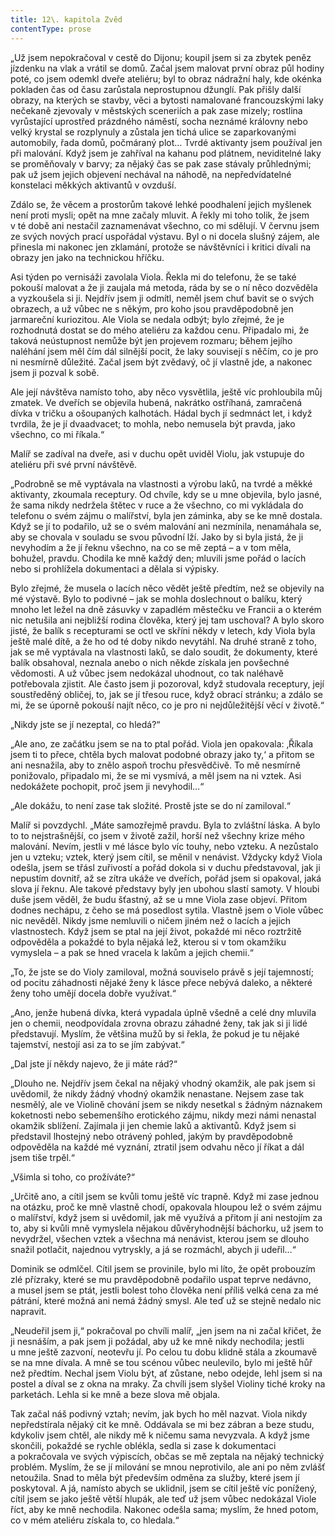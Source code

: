 ```yaml
---
title: 12\. kapitola Zvěd
contentType: prose
---
```


<section>

„Už jsem nepokračoval v cestě do Dijonu; koupil jsem si za zbytek peněz jízdenku na vlak a vrátil se domů. Začal jsem malovat první obraz půl hodiny poté, co jsem odemkl dveře ateliéru; byl to obraz nádražní haly, kde okénka pokladen čas od času zarůstala neprostupnou džunglí. Pak přišly další obrazy, na kterých se stavby, věci a bytosti namalované francouzskými laky nečekaně zjevovaly v městských sceneriích a pak zase mizely; rostlina vyrůstající uprostřed prázdného náměstí, socha neznámé královny nebo velký krystal se rozplynuly a zůstala jen tichá ulice se zaparkovanými automobily, řada domů, počmáraný plot… Tvrdé aktivanty jsem používal jen při malování. Když jsem je zahříval na kahanu pod plátnem, neviditelné laky se proměňovaly v barvy; za nějaký čas se pak zase stávaly průhlednými; pak už jsem jejich objevení nechával na náhodě, na nepředvídatelné konstelaci měkkých aktivantů v ovzduší.

Zdálo se, že věcem a prostorům takové lehké poodhalení jejich myšlenek není proti mysli; opět na mne začaly mluvit. A řekly mi toho tolik, že jsem v té době ani nestačil zaznamenávat všechno, co mi sdělují. V červnu jsem ze svých nových prací uspořádal výstavu. Byl o ni docela slušný zájem, ale přinesla mi nakonec jen zklamání, protože se návštěvníci i kritici dívali na obrazy jen jako na technickou hříčku.

Asi týden po vernisáži zavolala Viola. Řekla mi do telefonu, že se také pokouší malovat a že ji zaujala má metoda, ráda by se o ní něco dozvěděla a vyzkoušela si ji. Nejdřív jsem ji odmítl, neměl jsem chuť bavit se o svých obrazech, a už vůbec ne s někým, pro koho jsou pravděpodobně jen jarmareční kuriozitou. Ale Viola se nedala odbýt; bylo zřejmé, že je rozhodnutá dostat se do mého ateliéru za každou cenu. Připadalo mi, že taková neústupnost nemůže být jen projevem rozmaru; během jejího naléhání jsem měl čím dál silnější pocit, že laky souvisejí s něčím, co je pro ni nesmírně důležité. Začal jsem být zvědavý, oč jí vlastně jde, a nakonec jsem ji pozval k sobě.

Ale její návštěva namísto toho, aby něco vysvětlila, ještě víc pro­hloubila můj zmatek. Ve dveřích se objevila hubená, nakrátko ostříhaná, zamračená dívka v tričku a ošoupaných kalhotách. Hádal bych jí sedmnáct let, i když tvrdila, že je jí dvaadvacet; to mohla, nebo nemusela být pravda, jako všechno, co mi říkala.“

Malíř se zadíval na dveře, asi v duchu opět uviděl Violu, jak vstupuje do ateliéru při své první návštěvě.

„Podrobně se mě vyptávala na vlastnosti a výrobu laků, na tvrdé a měkké aktivanty, zkoumala receptury. Od chvíle, kdy se u mne objevila, bylo jasné, že sama nikdy nedržela štětec v ruce a že všechno, co mi vykládala do telefonu o svém zájmu o malířství, byla jen záminka, aby se ke mně dostala. Když se jí to podařilo, už se o svém malování ani nezmínila, nenamáhala se, aby se chovala v souladu se svou původní lží. Jako by si byla jistá, že ji nevyhodím a že jí řeknu všechno, na co se mě zeptá – a v tom měla, bohužel, pravdu. Chodila ke mně každý den; mluvili jsme pořád o lacích nebo si prohlížela dokumentaci a dělala si výpisky.

Bylo zřejmé, že musela o lacích něco vědět ještě předtím, než se objevily na mé výstavě. Bylo to podivné – jak se mohla doslechnout o balíku, který mnoho let ležel na dně zásuvky v zapadlém městečku ve Francii a o kterém nic netušila ani nejbližší rodina člověka, který jej tam uschoval? A bylo skoro jisté, že balík s recepturami se octl ve skříni někdy v letech, kdy Viola byla ještě malé dítě, a že ho od té doby nikdo nevytáhl. Na druhé straně z toho, jak se mě vyptávala na vlastnosti laků, se dalo soudit, že dokumenty, které balík obsahoval, neznala anebo o nich někde získala jen povšechné vědomosti. A už vůbec jsem nedokázal uhodnout, co tak naléhavě potřebovala zjistit. Ale často jsem ji pozoroval, když studovala receptury, její soustředěný obličej, to, jak se jí třesou ruce, když obrací stránku; a zdálo se mi, že se úporně pokouší najít něco, co je pro ni nejdůležitější věcí v životě.“

„Nikdy jste se jí nezeptal, co hledá?“

„Ale ano, ze začátku jsem se na to ptal pořád. Viola jen opakovala: ‚Říkala jsem ti to přece, chtěla bych malovat podobné obrazy jako ty,‘ a přitom se ani nesnažila, aby to znělo aspoň trochu přesvědčivě. To mě nesmírně ponižovalo, připadalo mi, že se mi vysmívá, a měl jsem na ni vztek. Asi nedokážete pochopit, proč jsem ji nevyhodil…“

„Ale dokážu, to není zase tak složité. Prostě jste se do ní zamiloval.“

Malíř si povzdychl. „Máte samozřejmě pravdu. Byla to zvláštní láska. A bylo to to nejstrašnější, co jsem v životě zažil, horší než všechny krize mého malování. Nevím, jestli v mé lásce bylo víc touhy, nebo vzteku. A nezůstalo jen u vzteku; vztek, který jsem cítil, se měnil v nenávist. Vždycky když Viola odešla, jsem se třásl zuřivostí a pořád dokola si v duchu představoval, jak ji nepustím dovnitř, až se zítra ukáže ve dveřích, pořád jsem si opakoval, jaká slova jí řeknu. Ale takové představy byly jen ubohou slastí samoty. V hloubi duše jsem věděl, že budu šťastný, až se u mne Viola zase objeví. Přitom dodnes nechápu, z čeho se má posedlost sytila. Vlastně jsem o Viole vůbec nic nevěděl. Nikdy jsme nemluvili o ničem jiném než o lacích a jejich vlastnostech. Když jsem se ptal na její život, pokaždé mi něco roztržitě odpověděla a pokaždé to byla nějaká lež, kterou si v tom okamžiku vymyslela – a pak se hned vracela k lakům a jejich chemii.“

„To, že jste se do Violy zamiloval, možná souviselo právě s její tajemností; od pocitu záhadnosti nějaké ženy k lásce přece nebývá daleko, a některé ženy toho umějí docela dobře využívat.“

„Ano, jenže hubená dívka, která vypadala úplně všedně a celé dny mluvila jen o chemii, neodpovídala zrovna obrazu záhadné ženy, tak jak si ji lidé představují. Myslím, že většina mužů by si řekla, že pokud je tu nějaké tajemství, nestojí asi za to se jím zabývat.“

„Dal jste jí někdy najevo, že ji máte rád?“

„Dlouho ne. Nejdřív jsem čekal na nějaký vhodný okamžik, ale pak jsem si uvědomil, že nikdy žádný vhodný okamžik nenastane. Nejsem zase tak nesmělý, ale ve Violině chování jsem se nikdy nesetkal s žádným náznakem koketnosti nebo sebemenšího erotického zájmu, nikdy mezi námi nenastal okamžik sblížení. Zajímala ji jen chemie laků a aktivantů. Když jsem si představil lhostejný nebo otrávený pohled, jakým by pravděpodobně odpověděla na každé mé vyznání, ztratil jsem odvahu něco jí říkat a dál jsem tiše trpěl.“

„Všimla si toho, co prožíváte?“

„Určitě ano, a cítil jsem se kvůli tomu ještě víc trapně. Když mi zase jednou na otázku, proč ke mně vlastně chodí, opakovala hloupou lež o svém zájmu o malířství, když jsem si uvědomil, jak mě využívá a přitom jí ani nestojím za to, aby si kvůli mně vymyslela nějakou důvěryhodnější báchorku, už jsem to nevydržel, všechen vztek a všechna má nenávist, kterou jsem se dlouho snažil potlačit, najednou vytryskly, a já se rozmáchl, abych ji udeřil…“

Dominik se odmlčel. Cítil jsem se provinile, bylo mi líto, že opět probouzím zlé přízraky, které se mu pravděpodobně podařilo uspat teprve nedávno, a musel jsem se ptát, jestli bolest toho člověka není příliš velká cena za mé pátrání, které možná ani nemá žádný smysl. Ale teď už se stejně nedalo nic napravit.

„Neudeřil jsem ji,“ pokračoval po chvíli malíř, „jen jsem na ni začal křičet, že ji nesnáším, a pak jsem ji požádal, aby už ke mně nikdy nechodila; jestli u mne ještě zazvoní, neotevřu jí. Po celou tu dobu klidně stála a zkoumavě se na mne dívala. A mně se tou scénou vůbec neulevilo, bylo mi ještě hůř než předtím. Nechal jsem Violu být, ať zůstane, nebo odejde, lehl jsem si na postel a díval se z okna na mraky. Za chvíli jsem slyšel Violiny tiché kroky na parketách. Lehla si ke mně a beze slova mě objala.

Tak začal náš podivný vztah; nevím, jak bych ho měl nazvat. Viola nikdy nepředstírala nějaký cit ke mně. Oddávala se mi bez zábran a beze studu, kdykoliv jsem chtěl, ale nikdy mě k ničemu sama nevyzvala. A když jsme skončili, pokaždé se rychle oblékla, sedla si zase k dokumentaci a pokračovala ve svých výpiscích, občas se mě zeptala na nějaký technický problém. Myslím, že se jí milování se mnou neprotivilo, ale ani po něm zvlášť netoužila. Snad to měla být především odměna za služby, které jsem jí poskytoval. A já, namísto abych se uklidnil, jsem se cítil ještě víc ponížený, cítil jsem se jako ještě větší hlupák, ale teď už jsem vůbec nedokázal Viole říct, aby ke mně nechodila. Nakonec odešla sama; myslím, že hned potom, co v mém ateliéru získala to, co hledala.“

</section>
